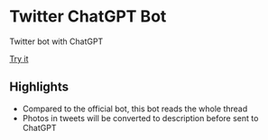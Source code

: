 # Twitter ChatGPT Bot

Twitter bot with ChatGPT

[Try it](https://twitter.com/KumaTeaBot)

## Highlights

* Compared to the official bot, this bot reads the whole thread
* Photos in tweets will be converted to description before sent to ChatGPT
